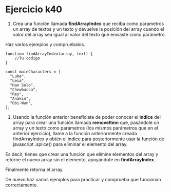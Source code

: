 # Ejercicio k40

1. Crea una función llamada **findArrayIndex** que reciba como parametros un array de textos y un texto y devuelve la posición del array cuando el valor del array sea igual al valor del texto que enviaste como parámetro.

Haz varios ejemplos y compruébalos.

```
function findArrayIndex(array, text) {
    //Tu codigo
}

const mainCharacters = [
  "Luke",
  "Leia",
  "Han Solo",
  "Chewbacca",
  "Rey",
  "Anakin",
  "Obi-Wan",
];
```

1. Usando la función anterior benefíciate de poder conocer el **indice** del array para crear una función llamada **removeItem** que, pasándole un array y un texto como parámetros (los mismos parámetros que en el anterior ejercicio), llame a la función anteriormente creada findArrayIndex y obtén el indice para posteriormente usar la función de javascript .splice() para eliminar el elemento del array.

Es decir, tienes que crear una función que elimine elementos del array y retorne el nuevo array sin el elemento, apoyándote en **findArrayIndex**.

Finalmente retorna el array.

De nuevo haz varios ejemplos para practicar y comprueba que funcionan correctamente.